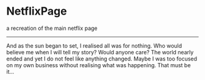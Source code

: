# NetflixPage
a recreation of the main netflix page

---------------------------

And as the sun began to set, I realised all was for nothing. Who would believe me when I will tell my story? Would anyone care? The world nearly ended and yet I do not feel like anything changed. Maybe I was too focused on my own business without realising what was happening. That must be it...
